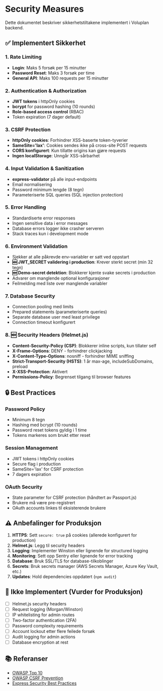 # Security Measures

Dette dokumentet beskriver sikkerhetstiltakene implementert i Voluplan backend.

## ✅ Implementert Sikkerhet

### 1. Rate Limiting
- **Login**: Maks 5 forsøk per 15 minutter
- **Password Reset**: Maks 3 forsøk per time
- **General API**: Maks 100 requests per 15 minutter

### 2. Authentication & Authorization
- **JWT tokens** i httpOnly cookies
- **bcrypt** for password hashing (10 rounds)
- **Role-based access control** (RBAC)
- Token expiration (7 dager default)

### 3. CSRF Protection
- **httpOnly cookies**: Forhindrer XSS-baserte token-tyverier
- **SameSite='lax'**: Cookies sendes ikke på cross-site POST requests
- **CORS konfigurert**: Kun tillatte origins kan gjøre requests
- **Ingen localStorage**: Unngår XSS-sårbarhet

### 4. Input Validation & Sanitization
- **express-validator** på alle input-endpoints
- Email normalisering
- Password minimum lengde (8 tegn)
- Parameteriserte SQL queries (SQL injection protection)

### 5. Error Handling
- Standardiserte error responses
- Ingen sensitive data i error messages
- Database errors logger ikke crasher serveren
- Stack traces kun i development mode

### 6. Environment Validation
- Sjekker at alle påkrevde env-variabler er satt ved oppstart
- **🆕 JWT_SECRET validering i production**: Krever sterkt secret (min 32 tegn)
- **🆕 Demo-secret detektion**: Blokkerer kjente svake secrets i production
- Advarer om manglende optional konfigurasjoner
- Feilmelding med liste over manglende variabler

### 7. Database Security
- Connection pooling med limits
- Prepared statements (parameteriserte queries)
- Separate database user med least privilege
- Connection timeout konfigurert

### 8. 🆕 Security Headers (Helmet.js)
- **Content-Security-Policy (CSP)**: Blokkerer inline scripts, kun tillater self
- **X-Frame-Options**: DENY - forhindrer clickjacking
- **X-Content-Type-Options**: nosniff - forhindrer MIME sniffing
- **Strict-Transport-Security (HSTS)**: 1 år max-age, includeSubDomains, preload
- **X-XSS-Protection**: Aktivert
- **Permissions-Policy**: Begrenset tilgang til browser features

## 🔒 Best Practices

### Password Policy
- Minimum 8 tegn
- Hashing med bcrypt (10 rounds)
- Password reset tokens gyldig i 1 time
- Tokens markeres som brukt etter reset

### Session Management
- JWT tokens i httpOnly cookies
- Secure flag i production
- SameSite='lax' for CSRF protection
- 7 dagers expiration

### OAuth Security
- State parameter for CSRF protection (håndtert av Passport.js)
- Brukere må være pre-registrert
- OAuth accounts linkes til eksisterende brukere

## ⚠️ Anbefalinger for Produksjon

1. **HTTPS**: Sett `secure: true` på cookies (allerede konfigurert for production)
2. **Helmet.js**: Legg til security headers
3. **Logging**: Implementer Winston eller lignende for structured logging
4. **Monitoring**: Sett opp Sentry eller lignende for error tracking
5. **Database**: Bruk SSL/TLS for database-tilkoblinger
6. **Secrets**: Bruk secrets manager (AWS Secrets Manager, Azure Key Vault, etc.)
7. **Updates**: Hold dependencies oppdatert (`npm audit`)

## 🚫 Ikke Implementert (Vurder for Produksjon)

- [ ] Helmet.js security headers
- [ ] Request logging (Morgan/Winston)
- [ ] IP whitelisting for admin routes
- [ ] Two-factor authentication (2FA)
- [ ] Password complexity requirements
- [ ] Account lockout etter flere feilede forsøk
- [ ] Audit logging for admin actions
- [ ] Database encryption at rest

## 📚 Referanser

- [OWASP Top 10](https://owasp.org/www-project-top-ten/)
- [OWASP CSRF Prevention](https://cheatsheetseries.owasp.org/cheatsheets/Cross-Site_Request_Forgery_Prevention_Cheat_Sheet.html)
- [Express Security Best Practices](https://expressjs.com/en/advanced/best-practice-security.html)


